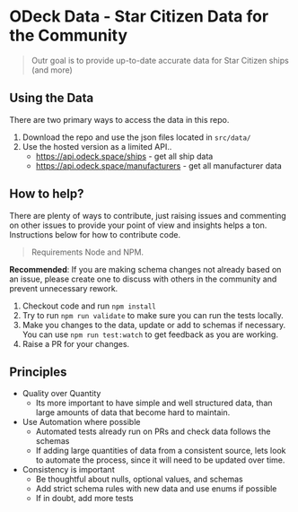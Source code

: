 # ODeck Data - Star Citizen Data for the Community

> Outr goal is to provide up-to-date accurate data for Star Citizen ships (and more)

## Using the Data

There are two primary ways to access the data in this repo.

1. Download the repo and use the json files located in `src/data/`
2. Use the hosted version as a limited API..
    - https://api.odeck.space/ships - get all ship data
    - https://api.odeck.space/manufacturers - get all manufacturer data


## How to help?

There are plenty of ways to contribute, just raising issues and commenting on other issues to provide your point of view and insights helps a ton. Instructions below for how to contribute code.

> Requirements Node and NPM.

**Recommended**: If you are making schema changes not already based on an issue, please create one to discuss with others in the community and prevent unnecessary rework.

1. Checkout code and run `npm install`
2. Try to run `npm run validate` to make sure you can run the tests locally.
3. Make you changes to the data, update or add to schemas if necessary. You can use `npm run test:watch` to get feedback as you are working.
4. Raise a PR for your changes.


## Principles

- Quality over Quantity
    - Its more important to have simple and well structured data, than large amounts of data that become hard to maintain.
- Use Automation where possible
    - Automated tests already run on PRs and check data follows the schemas
    - If adding large quantities of data from a consistent source, lets look to automate the process, since it will need to be updated over time.
- Consistency is important
    - Be thoughtful about nulls, optional values, and schemas
    - Add strict schema rules with new data and use enums if possible
    - If in doubt, add more tests

